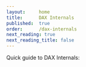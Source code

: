 ```yaml
---
layout:     home
title:      DAX Internals
published:  true
order:      /dax-internals
next_reading: true
next_reading_title: false
---
```


Quick guide to DAX Internals:
